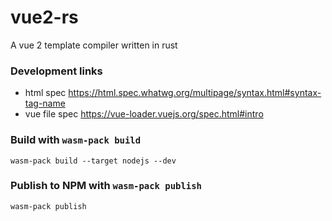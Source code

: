 # vue2-rs

A vue 2 template compiler written in rust

### Development links

- html spec https://html.spec.whatwg.org/multipage/syntax.html#syntax-tag-name
- vue file spec https://vue-loader.vuejs.org/spec.html#intro

### Build with `wasm-pack build`

```
wasm-pack build --target nodejs --dev
```

### Publish to NPM with `wasm-pack publish`

```
wasm-pack publish
```
